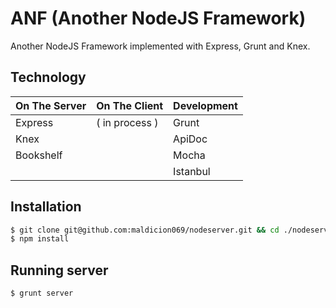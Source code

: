 # ANF (Another NodeJS Framework)
Another NodeJS Framework implemented with Express, Grunt and Knex.

## Technology

| On The Server | On The Client  | Development |
| ------------- | -------------- | ----------- |
| Express       | ( in process ) | Grunt       |
| Knex          |  	    		 | ApiDoc      |
| Bookshelf     |  	    		 | Mocha       |
| 	            |  	    		 | Istanbul    |

## Installation
```bash
$ git clone git@github.com:maldicion069/nodeserver.git && cd ./nodeserver
$ npm install
```

## Running server
```bash
$ grunt server
```
